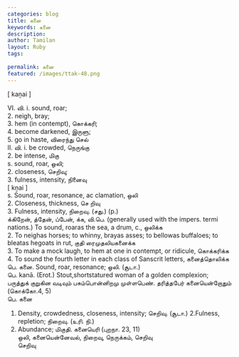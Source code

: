 ```yaml
---
categories: blog
title: கனை
keywords: கனை
description: 
author: Tamilan
layout: Ruby
tags: 
 
permalink: கனை
featured: /images/ttak-48.png
---
```

  
[ kaṉai ]  
  
VI. வி. i. sound, roar;  
2. neigh, bray;  
3. hem (in contempt), கொக்கரி;  
4. become darkened, இருளு;  
5. go in haste, விரைந்து செல்  
II. வி. i. be crowded, நெருங்கு  
2. be intense, மிகு  
s. sound, roar, ஒலி;  
2. closeness, செறிவு;  
3. fulness, intensity, நினைவு  
[ kṉai ]  
s. Sound, roar, resonance, ac clamation, ஒலி  
2. Closeness, thickness, செ றிவு  
3. Fulness, intensity, நிறைவு. (சது.) (p.)  
க்கிறேன், த்தேன், ப்பேன், க்க, வி.பெ. (generally used with the impers. termi nations.) To sound, roaras the sea, a drum, c., ஒலிக்க  
2. To neighas horses; to whinny, brayas asses; to bellowas buffaloes; to bleatas hegoats in rut, குதி ரைமுதலியகனைக்க  
3. To make a mock laugh, to hem at one in contempt, or ridicule, கொக்கரிக்க  
4. To sound the fourth letter in each class of Sanscrit letters, கனைத்தொலிக்க  
பெ. கனை. Sound, roar, resonance; ஒலி. (சூடா.)  
பெ. kanā. (Erot.) Stout,shortstatured woman of a golden complexion; பருத்துக் குறுகின வடிவும் பசும்பொன்னிறமு முள்ளபெண். தரித்தபேர் கனையென்றோதும் (கொக்கோ.4, 5)  
பெ. கனை  
1. Density, crowdedness, closeness, intensity; செறிவு. (சூடா.) 2.Fulness, repletion; நிறைவு. (உரி. நி.)  
3. Abundance; மிகுதி. கனையெரி (புறநா. 23, 11)  
ஒலி, கனையென்னேவல், நிறைவு, நெருக்கம், செறிவு  
செறிவு